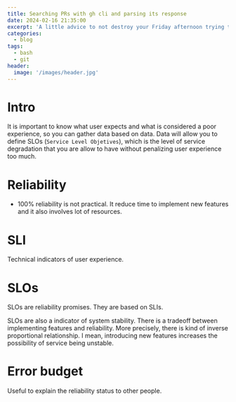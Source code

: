 ```yaml
---
title: Searching PRs with gh cli and parsing its response
date: 2024-02-16 21:35:00
excerpt: 'A little advice to not destroy your Friday afternoon trying to make gh work'
categories:
  - blog
tags:
  - bash
  - git
header:
  image: '/images/header.jpg'
---
```

# Intro

It is important to know what user expects and what is considered a poor experience, so you can gather data based on data. Data will allow you to define SLOs (`Service Level Objetives`), which is the level of service degradation that you are allow to have without penalizing user experience too much.

# Reliability

- 100% reliability is not practical. It reduce time to implement new features and it also involves lot of resources.

# SLI

Technical indicators of user experience.

# SLOs

SLOs are reliability promises. They are based on SLIs.

SLOs are also a indicator of system stability. There is a tradeoff between implementing features and reliability. More precisely, there is kind of inverse proportional relationship. I mean, introducing new features increases the possibility of service being unstable.

# Error budget

Useful to explain the reliability status to other people.
